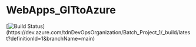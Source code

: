 # WebApps_GITtoAzure

[![Build Status](https://dev.azure.com/tdnDevOpsOrganization/Batch_Project_1/_apis/build/status/Batch_Project_1-ASP.NET%20Core%20(.NET%20Framework)-CI?branchName=main)](https://dev.azure.com/tdnDevOpsOrganization/Batch_Project_1/_build/latest?definitionId=1&branchName=main)
